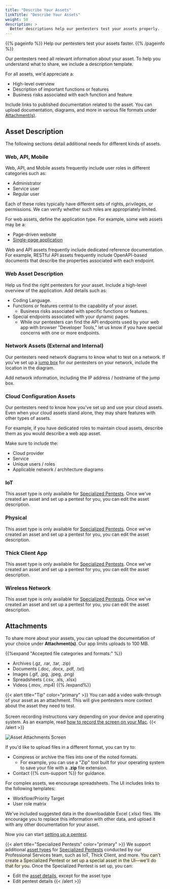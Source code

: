 ```yaml
---
title: "Describe Your Assets"
linkTitle: "Describe Your Assets"
weight: 50
description: >
  Better descriptions help our pentesters test your assets properly.
---
```


{{% pageinfo %}}
Help our pentesters test your assets faster.
{{% /pageinfo %}}

<!-- What I've set up is different from the "Asset Description" popup.
In my judgment, the descriptions in our UI are not consistent. -->

Our pentesters need all relevant information about your asset. To help
you understand what to share, we include a description template.

For all assets, we'd appreciate a:

- High-level overview
- Description of important functions or features
- Business risks associated with each function and feature

Include links to published documentation related to the
asset. You can upload documentation, diagrams, and more in various
file formats under [Attachment(s)](#attachments).

## Asset Description

The following sections detail additional needs for different kinds of assets.

### Web, API, Mobile

Web, API, and Mobile assets frequently include user roles in different
categories such as:

- Administrator
- Service user
- Regular user

Each of these roles typically have different sets of rights, privileges,
or permissions. We can verify whether such roles are appropriately limited.

For web assets, define the application type. For example, some web assets may be a:

- Page-driven website
- [Single-page application](https://developer.mozilla.org/en-US/docs/Glossary/SPA)

Web and API assets frequently include dedicated reference documentation. For example,
RESTful API assets frequently include OpenAPI-based documents that describe the
properties associated with each endpoint. 

### Web Asset Description

Help us find the right pentesters for your asset. Include a high-level overview
of the application. Add details such as:

- Coding Language.
- Functions or features central to the capability of your asset.
  - Business risks associated with specific functions or features.
- Special endpoints associated with your dynamic pages.
  - While our pentesters can find the API endpoints used by your web app with
    browser "Developer Tools," let us know if you have special concerns with
    one or more endpoints.

### Network Assets (External and Internal)

Our pentesters need network diagrams to know what to test on a network.
If you've set up a [jump box](/getting-started/glossary/#jump-box) for our pentesters on your
network, include the location in the diagram.

Add network information, including the IP address / hostname of the
jump box.

### Cloud Configuration Assets

Our pentesters need to know how you've set up and use your cloud assets.
Even when your cloud assets stand alone, they may share features with 
other types of assets.

For example, if you have dedicated roles to maintain cloud assets, describe
them as you would describe a web app asset.

Make sure to include the:

- Cloud provider
- Service
- Unique users / roles
- Applicable network / architecture diagrams

### IoT

This asset type is only available for [Specialized Pentests](/platform-deep-dive/pentests/pentest-types/#specialized-pentests). Once we've created an asset and set up a pentest for you, you can edit the asset description.

### Physical

This asset type is only available for [Specialized Pentests](/platform-deep-dive/pentests/pentest-types/#specialized-pentests). Once we've created an asset and set up a pentest for you, you can edit the asset description.

### Thick Client App

This asset type is only available for [Specialized Pentests](/platform-deep-dive/pentests/pentest-types/#specialized-pentests). Once we've created an asset and set up a pentest for you, you can edit the asset description.

### Wireless Network

This asset type is only available for [Specialized Pentests](/platform-deep-dive/pentests/pentest-types/#specialized-pentests). Once we've created an asset and set up a pentest for you, you can edit the asset description.

## Attachments

To share more about your assets, you can upload the documentation of your choice under **Attachment(s)**. Our app limits uploads to 100 MB.

{{%expand "Accepted file categories and formats:" %}}
- Archives (.gz, .rar, .tar, .zip)
- Documents (.doc, .docx, .pdf, .txt)
- Images (.gif, .jpg, .jpeg, .png)
- Spreadsheets (.csv, .xls, .xlsx)
- Videos (.mov, .mp4)
{{% /expand%}}

{{< alert title="Tip" color="primary" >}}
You can add a video walk-through of your asset as an attachment. This will give pentesters more context about the asset they need to test.<br><br>Screen recording instructions vary depending on your device and operating system. As an example, read [how to record the screen on your Mac](https://support.apple.com/en-gb/HT208721).
{{< /alert >}}

![Asset Attachments Screen](/gsg/AssetAttachments.png "Uploads related to your asset")

If you'd like to upload files in a different format, you can try to:

- Compress or archive the files into one of the noted formats.
  - For example, you can use a "Zip" tool built for your operating system to
    save your file with a **.zip** file extension.
- Contact {{% csm-support %}} for guidance.

For complex assets, we encourage spreadsheets. The UI includes links to the following
templates:

- Workflow/Priority Target
- User role matrix

We've included suggested data in the downloadable Excel (.xlsx) files.
We encourage you to replace this information with other data, and upload it 
with any other documentation for your asset.

Now you can start [setting up a pentest](/getting-started/select-pentest-type/).

{{< alert title="Specialized Pentests" color="primary" >}}
We support additional [asset types](/platform-deep-dive/assets/asset-types/) for [Specialized Pentests](/platform-deep-dive/pentests/pentest-types/#specialized-pentests) conducted by our Professional Services team, such as IoT, Thick Client, and more. <span style="background-color:#FFF9E8;">You can't create a Specialized Pentest or set up a special asset in the UI—we'll do that for you.</span> Once the Specialized Pentest is set up, you can:
- Edit the [asset details](/getting-started/assets/#asset-details), except for the asset type
- Edit pentest details
{{< /alert >}}
